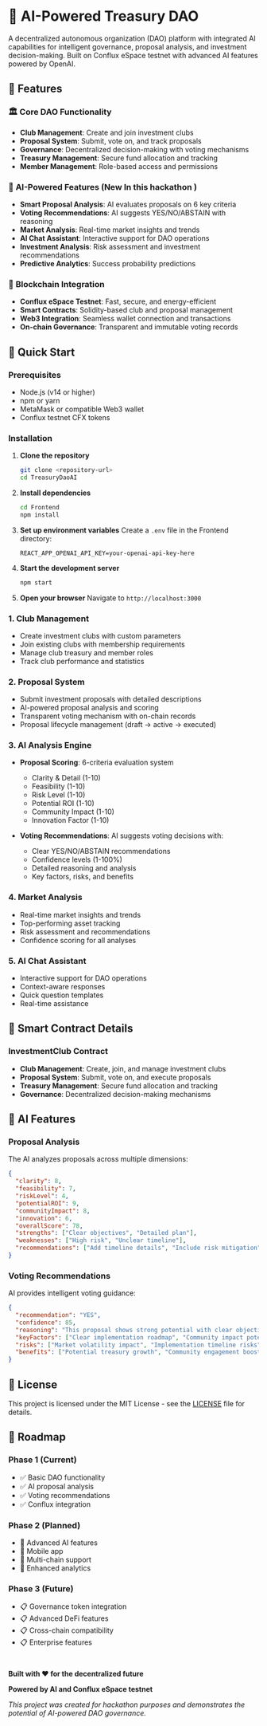 # 🤖 AI-Powered Treasury DAO

A decentralized autonomous organization (DAO) platform with integrated AI capabilities for intelligent governance, proposal analysis, and investment decision-making. Built on Conflux eSpace testnet with advanced AI features powered by OpenAI.

## 🌟 Features

### 🏛️ **Core DAO Functionality**
- **Club Management**: Create and join investment clubs
- **Proposal System**: Submit, vote on, and track proposals
- **Governance**: Decentralized decision-making with voting mechanisms
- **Treasury Management**: Secure fund allocation and tracking
- **Member Management**: Role-based access and permissions

### 🤖 **AI-Powered Features** (New In this hackathon )

- **Smart Proposal Analysis**: AI evaluates proposals on 6 key criteria
- **Voting Recommendations**: AI suggests YES/NO/ABSTAIN with reasoning
- **Market Analysis**: Real-time market insights and trends
- **AI Chat Assistant**: Interactive support for DAO operations
- **Investment Analysis**: Risk assessment and investment recommendations
- **Predictive Analytics**: Success probability predictions

### 🔗 **Blockchain Integration**
- **Conflux eSpace Testnet**: Fast, secure, and energy-efficient
- **Smart Contracts**: Solidity-based club and proposal management
- **Web3 Integration**: Seamless wallet connection and transactions
- **On-chain Governance**: Transparent and immutable voting records

## 🚀 Quick Start

### Prerequisites
- Node.js (v14 or higher)
- npm or yarn
- MetaMask or compatible Web3 wallet
- Conflux testnet CFX tokens

### Installation

1. **Clone the repository**
   ```bash
   git clone <repository-url>
   cd TreasuryDaoAI
   ```

2. **Install dependencies**
   ```bash
   cd Frontend
   npm install
   ```

3. **Set up environment variables**
   Create a `.env` file in the Frontend directory:
   ```env
   REACT_APP_OPENAI_API_KEY=your-openai-api-key-here
   ```

4. **Start the development server**
   ```bash
   npm start
   ```

5. **Open your browser**
   Navigate to `http://localhost:3000`



### 1. **Club Management**
- Create investment clubs with custom parameters
- Join existing clubs with membership requirements
- Manage club treasury and member roles
- Track club performance and statistics

### 2. **Proposal System**
- Submit investment proposals with detailed descriptions
- AI-powered proposal analysis and scoring
- Transparent voting mechanism with on-chain records
- Proposal lifecycle management (draft → active → executed)

### 3. **AI Analysis Engine**
- **Proposal Scoring**: 6-criteria evaluation system
  - Clarity & Detail (1-10)
  - Feasibility (1-10)
  - Risk Level (1-10)
  - Potential ROI (1-10)
  - Community Impact (1-10)
  - Innovation Factor (1-10)

- **Voting Recommendations**: AI suggests voting decisions with:
  - Clear YES/NO/ABSTAIN recommendations
  - Confidence levels (1-100%)
  - Detailed reasoning and analysis
  - Key factors, risks, and benefits

### 4. **Market Analysis**
- Real-time market insights and trends
- Top-performing asset tracking
- Risk assessment and recommendations
- Confidence scoring for all analyses

### 5. **AI Chat Assistant**
- Interactive support for DAO operations
- Context-aware responses
- Quick question templates
- Real-time assistance

## 🔧 Smart Contract Details

### InvestmentClub Contract
- **Club Management**: Create, join, and manage investment clubs
- **Proposal System**: Submit, vote on, and execute proposals
- **Treasury Management**: Secure fund allocation and tracking
- **Governance**: Decentralized decision-making mechanisms


## 🤖 AI Features

### Proposal Analysis
The AI analyzes proposals across multiple dimensions:

```json
{
  "clarity": 8,
  "feasibility": 7,
  "riskLevel": 4,
  "potentialROI": 9,
  "communityImpact": 8,
  "innovation": 6,
  "overallScore": 78,
  "strengths": ["Clear objectives", "Detailed plan"],
  "weaknesses": ["High risk", "Unclear timeline"],
  "recommendations": ["Add timeline details", "Include risk mitigation"]
}
```

### Voting Recommendations
AI provides intelligent voting guidance:

```json
{
  "recommendation": "YES",
  "confidence": 85,
  "reasoning": "This proposal shows strong potential with clear objectives...",
  "keyFactors": ["Clear implementation roadmap", "Community impact potential"],
  "risks": ["Market volatility impact", "Implementation timeline risks"],
  "benefits": ["Potential treasury growth", "Community engagement boost"]
}
```


## 📄 License

This project is licensed under the MIT License - see the [LICENSE](LICENSE) file for details.


## 🎯 Roadmap

### Phase 1 (Current)
- ✅ Basic DAO functionality
- ✅ AI proposal analysis
- ✅ Voting recommendations
- ✅ Conflux integration

### Phase 2 (Planned)
- 🔄 Advanced AI features
- 🔄 Mobile app
- 🔄 Multi-chain support
- 🔄 Enhanced analytics

### Phase 3 (Future)
- 📋 Governance token integration
- 📋 Advanced DeFi features
- 📋 Cross-chain compatibility
- 📋 Enterprise features

#

**Built with ❤️ for the decentralized future**

**Powered by AI and Conflux eSpace testnet**

*This project was created for hackathon purposes and demonstrates the potential of AI-powered DAO governance.*